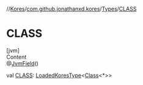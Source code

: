 //[Kores](../../index.md)/[com.github.jonathanxd.kores](../index.md)/[Types](index.md)/[CLASS](-c-l-a-s-s.md)



# CLASS  
[jvm]  
Content  
@[JvmField](https://kotlinlang.org/api/latest/jvm/stdlib/kotlin.jvm/-jvm-field/index.html)()  
  
val [CLASS](-c-l-a-s-s.md): [LoadedKoresType](../../com.github.jonathanxd.kores.type/-loaded-kores-type/index.md)<[Class](https://docs.oracle.com/javase/8/docs/api/java/lang/Class.html)<*>>  




